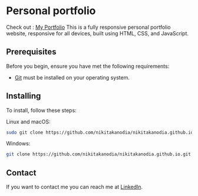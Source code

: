 # Personal portfolio

Check out : [My Portfolio](nikitakanodia.github.io)
This is a fully responsive personal portfolio website, responsive for all devices, built using HTML, CSS, and JavaScript.

## Prerequisites

Before you begin, ensure you have met the following requirements:

* [Git](https://git-scm.com/downloads "Download Git") must be installed on your operating system.

## Installing

To install, follow these steps:

Linux and macOS:

```bash
sudo git clone https://github.com/nikitakanodia/nikitakanodia.github.io.git
```

Windows:

```bash
git clone https://github.com/nikitakanodia/nikitakanodia.github.io.git
```

## Contact

If you want to contact me you can reach me at [LinkedIn](https://www.linkedin.com/in/nikitakanodia03/).
